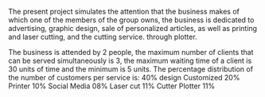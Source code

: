 

The present project simulates the attention that the business makes of which one of the members of the group owns, the business is dedicated to advertising, graphic design, sale of personalized articles, as well as printing and laser cutting, and the cutting service. through plotter.

The business is attended by 2 people, the maximum number of clients that can be served simultaneously is 3, the maximum waiting time of a client is 30 units of time and the minimum is 5 units.
The percentage distribution of the number of customers per service is: 
40% design
Customized 20%
Printer 10%
Social Media 08%
Laser cut 11%
Cutter Plotter 11%
